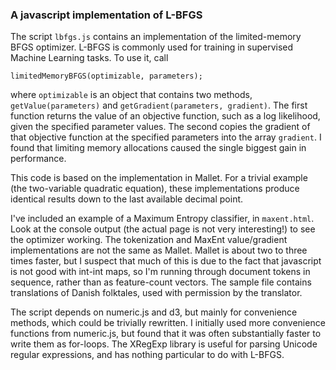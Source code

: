 ### A javascript implementation of L-BFGS

The script `lbfgs.js` contains an implementation of the limited-memory BFGS optimizer.
L-BFGS is commonly used for training in supervised Machine Learning tasks.
To use it, call 

    limitedMemoryBFGS(optimizable, parameters);

where `optimizable` is an object that contains two methods, `getValue(parameters)` and `getGradient(parameters, gradient)`.
The first function returns the value of an objective function, such as a log likelihood, given the specified parameter values. 
The second copies the gradient of that objective function at the specified parameters into the array `gradient`.
I found that limiting memory allocations caused the single biggest gain in performance.

This code is based on the implementation in Mallet.
For a trivial example (the two-variable quadratic equation), these implementations produce identical results down to the last available decimal point.

I've included an example of a Maximum Entropy classifier, in `maxent.html`.
Look at the console output (the actual page is not very interesting!) to see the optimizer working.
The tokenization and MaxEnt value/gradient implementations are not the same as Mallet.
Mallet is about two to three times faster, but I suspect that much of this is due to the fact that javascript is not good with int-int maps, so I'm running through document tokens in sequence, rather than as feature-count vectors.
The sample file contains translations of Danish folktales, used with permission by the translator.

The script depends on numeric.js and d3, but mainly for convenience methods, which could be trivially rewritten.
I initially used more convenience functions from numeric.js, but found that it was often substantially faster to write them as for-loops.
The XRegExp library is useful for parsing Unicode regular expressions, and has nothing particular to do with L-BFGS.